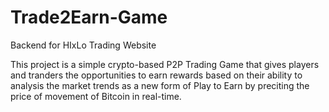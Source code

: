 # Trade2Earn-Game
Backend for HIxLo Trading Website

This project is a simple crypto-based P2P Trading Game that gives players and tranders the opportunities to earn rewards based on their ability to analysis the market trends as a new form of Play to Earn by preciting the price of movement of Bitcoin in real-time.
